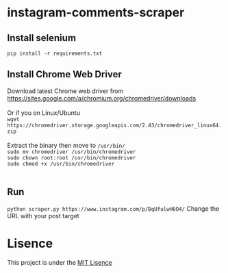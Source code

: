 # instagram-comments-scraper

## Install selenium
`pip install -r requirements.txt`

## Install Chrome Web Driver
Download latest Chrome web driver from https://sites.google.com/a/chromium.org/chromedriver/downloads <br /> <br />
Or if you on Linux/Ubuntu <br />
`wget https://chromedriver.storage.googleapis.com/2.43/chromedriver_linux64.zip` <br /> <br />
Extract the binary then move to `/usr/bin/` <br />
`sudo mv chromedriver /usr/bin/chromedriver` <br />
`sudo chown root:root /usr/bin/chromedriver` <br />
`sudo chmod +x /usr/bin/chromedriver` <br /> <br />


## Run
`python scraper.py https://www.instagram.com/p/BqUfulwH6O4/`
Change the URL with your post target <br />

# Lisence
This project is under the [MIT Lisence](https://github.com/AgiMaulana/instagram-comments-scraper/blob/master/LICENSE.md)

